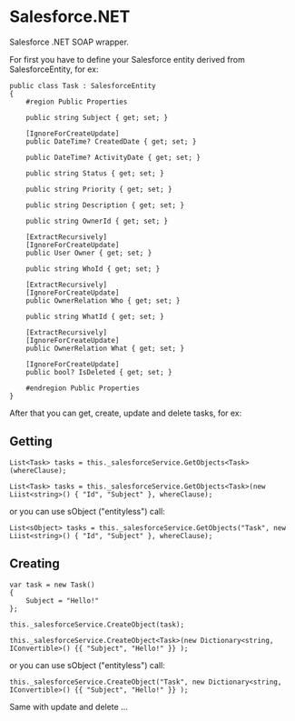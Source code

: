 Salesforce.NET
==============

Salesforce .NET SOAP wrapper.

For first you have to define your Salesforce entity derived from SalesforceEntity, for ex:

```CSharp
public class Task : SalesforceEntity
{
	#region Public Properties
	
	public string Subject { get; set; }

	[IgnoreForCreateUpdate]
	public DateTime? CreatedDate { get; set; }

	public DateTime? ActivityDate { get; set; }

	public string Status { get; set; }
	
	public string Priority { get; set; }

	public string Description { get; set; }

	public string OwnerId { get; set; }

	[ExtractRecursively]
	[IgnoreForCreateUpdate]
	public User Owner { get; set; }

	public string WhoId { get; set; }

	[ExtractRecursively]
	[IgnoreForCreateUpdate]
	public OwnerRelation Who { get; set; }

	public string WhatId { get; set; }

	[ExtractRecursively]
	[IgnoreForCreateUpdate]
	public OwnerRelation What { get; set; }

	[IgnoreForCreateUpdate]
	public bool? IsDeleted { get; set; }

	#endregion Public Properties
}
```

After that you can get, create, update and delete tasks, for ex:

Getting
-------

```CSharp 
List<Task> tasks = this._salesforceService.GetObjects<Task>(whereClause); 
```
```CSharp 
List<Task> tasks = this._salesforceService.GetObjects<Task>(new Liist<string>() { "Id", "Subject" }, whereClause); 
```

or you can use sObject ("entityless") call:

```CSharp 
List<sObject> tasks = this._salesforceService.GetObjects("Task", new Liist<string>() { "Id", "Subject" }, whereClause); 
```

Creating
--------

```CSharp
var task = new Task()
{
	Subject = "Hello!"
};

this._salesforceService.CreateObject(task);
```
```CSharp 
this._salesforceService.CreateObject<Task>(new Dictionary<string, IConvertible>() {{ "Subject", "Hello!" }} ); 
```

or you can use sObject ("entityless") call:

```CSharp 
this._salesforceService.CreateObject("Task", new Dictionary<string, IConvertible>() {{ "Subject", "Hello!" }} ); 
```

Same with update and delete ...